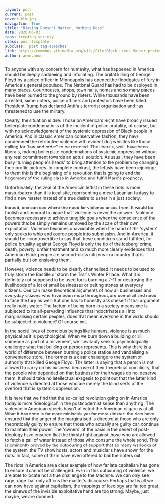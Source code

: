 ```yaml
---
layout: post
current: post
cover: blm.jpg
navigation: True
title: "Rioting Doesn't Matter, Nothing Does"
date: 2020-06-03
tags: trending society
class: post-template
subclass: 'post tag-speeches'
link: https://commons.wikimedia.org/wiki/File:Black_Lives_Matter_protest_against_St._Paul_police_brutality_(21552673186).jpg
author: anon.anon
---
```

To anyone with any concern for humanity, what has happened in America should be deeply saddening and infuriating. The brutal killing of George Floyd by a police officer in Minneapolis has opened the floodgates of fury in America's general populace. The National Guard has had to be deployed in many places. Courthouses, shops, town halls, homes and so many places have been burned to the ground by rioters. While thousands have been arrested, some rioters, police officers and protestors have been killed. President Trump has declared Antifa a terrorist organisation and has threatened to use the military.

  

Clearly, the situation is dire. Those on America's Right have broadly issued boilerplate condemnations of the incident of police brutality, of course, but with no acknowledgement of the systemic oppression of Black people in America. And in classic American conservative fashion, they have condemned the retributive violence with evident dog whistles like those calling for "law and order" to be restored. The liberals, well, have been liberals, making boilerplate condemnations of systemic oppression without any real commitment towards an actual solution. As usual, they have been busy 'turning people's heads' to bring attention to the problem by changing their profile pictures. In complete contrast, the leftists have been rejoicing; to them this is the beginning of a revolution that is going to end the hegemony of the ruling class in America and fulfill Marx's prophecy.

  

Unfortunately, the zeal of the American leftist in these riots is more masturbatory than it is idealistic, representing a mere Lacanian fantasy to find a new master instead of a true desire to usher in a just society.

  

Indeed, one can see where the need for violence arises from. It would be foolish and immoral to argue that 'violence is never the answer'. Violence becomes necessary to achieve tangible goals when the conscience of the powers that be simply remains unmoved by the scale of their own exploitation. Violence becomes unavoidable when the hand of the 'system' only seeks to whip and coerce people into submission. And in America, it should be incontrovertible to say that these conditions stand fulfilled, for police brutality against George Floyd is only the tip of the iceberg; crime, death, poverty, unfair treatment and so much more clearly evidences that American Black people are second-class citizens in a country that is partially built on enslaving them.

  

However, violence needs to be clearly channelised. It needs to be used to truly storm the Bastille or storm the Tsar's Winter Palace. What it is definitely not supposed to be used for is burning a 7-11 or destroying the livelihoods of a lot of small businesses or pelting stones at everyday citizens. One can make theoretical arguments of how all businesses and everyday citizens who have been mute throughout, are complicit and need to face the fury as well. But one has to honestly ask oneself if that argument really holds water: The factum of being born in a society means one is subjected to its all-pervading influence that indoctrinates all into marginalising certain peoples, does that mean everyone in the world should be subjected to violence? Of course not.

  

In the social lives of conscious beings like humans, violence is as much physical as it is psychological. When we burn down a building or kill someone as part of a movement, we inevitably seek to psychologically challenge what that building or person represents. This is why there is a world of difference between burning a police station and vandalising a convenience store. The former is a clear challenge to the system of authority that killed George Floyd. The latter is saying that a person is not allowed to carry on his business because of their theoretical complicity, that the people who depended on that business for their wages do not deserve them. It should take no intellectual exegesis to point out that the latter kind of violence is directed at those who are merely the blind serfs of the overlord that is systemic oppression.

  

It is here that we find that the so-called revolution going on in America today is more 'ideological' in the postmodernist sense than anything. The violence in American streets hasn't affected the American oligarchs at all. What it has done is far more miniscule yet far more sinister: the riots have ensured that the anger of the marginalised is directed at those who are only theoretically guilty to ensure that those who actually are guilty can continue to maintain their power. The 'owners' of the oasis in the desert of post-ideology have ensured that the thirsty fight against those who are allowed to fetch a pail of water instead of those who consume the whole pond. This is eminently proved by the outpouring of support that so many warlocks of the system, the TV show hosts, actors and musicians have shown for the riots. In fact, some of them have even offered to bail the rioters out.

  

The riots in America are a clear example of how far late capitalism has gone to ensure it cannot be challenged. Even in this outpouring of violence, we are able to locate not a true challenge to the Machine. We can only see rage, rage that only affirms the master's discourse. Perhaps that is all we can now have against capitalism, the trappings of ideology are far too great, the sinews of the invisible exploitative hand are too strong. Maybe, just maybe, we are doomed.
